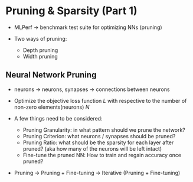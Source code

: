 # Pruning & Sparsity (Part 1)

- MLPerf -> benchmark test suite for optimizing NNs (pruning)

- Two ways of pruning:
  - Depth pruning
  - Width pruning

## Neural Network Pruning

- neurons -> neurons, synapses -> connections between neurons
- Optimize the objective loss function $L$ with respective to the number of non-zero elements(neurons) $N$
- A few things need to be considered:

  - Pruning Granularity: in what pattern should we prune the network?
  - Pruning Criterion: what neurons / synapses should be pruned?
  - Pruning Ratio: what should be the sparsity for each layer after pruned? (aka how many of the neurons will be left intact)
  - Fine-tune the pruned NN: How to train and regain accuracy once pruned?

- Pruning -> Pruning + Fine-tuning -> Iterative (Pruning + Fine-tuning)
